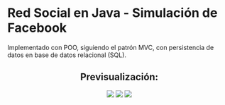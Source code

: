# Red Social en Java - Simulación de Facebook

Implementado con POO, siguiendo el patrón MVC, con persistencia de datos en base de datos relacional (SQL).

<h2 align="center">Previsualización:</h2>

<p align="center">
  <img src="https://github.com/Abel-ADE/1-DAW-RedSocial/assets/71591899/0db592e4-c977-4dcc-99ed-88c1e510b598">
  <img src="https://github.com/Abel-ADE/1-DAW-RedSocial/assets/71591899/06fd2042-2912-4566-ae0c-052684a1aadf">
  <img src="https://github.com/Abel-ADE/1-DAW-RedSocial/assets/71591899/64a31282-8399-499e-82d4-b875400e4e95">
</p>
